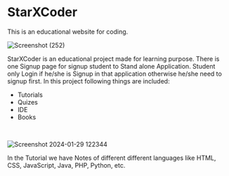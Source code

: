 # StarXCoder
This is an educational website for coding.


![Screenshot (252)](https://github.com/user-attachments/assets/71816cac-6f69-461e-9cf7-11870d9b1843)
<br>



StarXCoder is an educational project made for learning purpose. There is one Signup page for signup student to Stand alone Application. Student only Login if he/she is Signup in that application otherwise he/she need to signup first. In this project following things are
included: 
* Tutorials
* Quizes
* IDE
* Books
<br>

![Screenshot 2024-01-29 122344](https://github.com/user-attachments/assets/2d24a601-79b6-4339-9b7c-d2fa3c65b74c)





In the Tutorial we have Notes of different different languages like HTML, CSS, JavaScript, Java, PHP, Python, etc.
